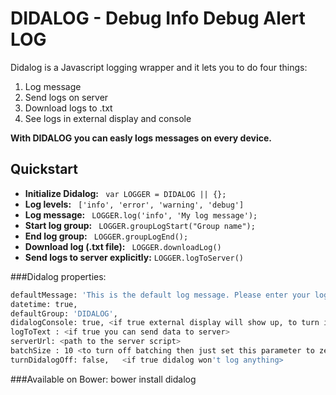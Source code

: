# DIDALOG -  Debug Info Debug Alert LOG


Didalog is a Javascript logging wrapper and it lets you to do four things:

1. Log message 
2. Send logs on server
3. Download logs to .txt
4. See logs in external display and console 

**With DIDALOG you can easly logs messages on every device.**

## Quickstart

* **Initialize Didalog:** ``` var LOGGER = DIDALOG || {};```
* **Log levels:** ``` ['info', 'error', 'warning', 'debug']```
* **Log message:** ``` LOGGER.log('info', 'My log message');```
* **Start log group:** ``` LOGGER.groupLogStart("Group name");```
* **End log group:** ``` LOGGER.groupLogEnd();```
* **Download log (.txt file):** ``` LOGGER.downloadLog()```
* **Send logs to server explicitly:** ``` LOGGER.logToServer() ```

###Didalog properties:

```bash
defaultMessage: 'This is the default log message. Please enter your log message.',
datetime: true,
defaultGroup: 'DIDALOG',
didalogConsole: true, <if true external display will show up, to turn it off set to false>
logToText : <if true you can send data to server>
serverUrl: <path to the server script>
batchSize : 10 <to turn off batching then just set this parameter to zero (0)>
turnDidalogOff: false,   <if true didalog won't log anything>
```


###Available on Bower: bower install didalog 


